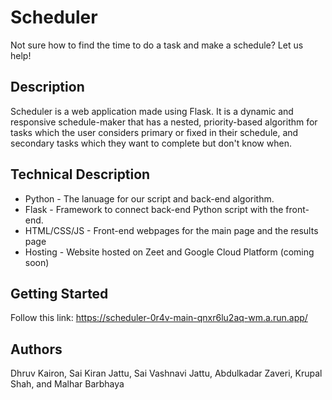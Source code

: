 # Scheduler

Not sure how to find the time to do a task and make a schedule? Let us help!

## Description

Scheduler is a web application made using Flask. It is a dynamic and responsive schedule-maker that has a nested, priority-based algorithm for tasks which the user considers primary or fixed in their schedule, and secondary tasks which they want to complete but don't know when. 

## Technical Description

* Python - The lanuage for our script and back-end algorithm.
* Flask - Framework to connect back-end Python script with the front-end.
* HTML/CSS/JS - Front-end webpages for the main page and the results page
* Hosting - Website hosted on Zeet and Google Cloud Platform (coming soon) 

## Getting Started

Follow this link: https://scheduler-0r4v-main-qnxr6lu2aq-wm.a.run.app/

## Authors

Dhruv Kairon, Sai Kiran Jattu, Sai Vashnavi Jattu, Abdulkadar Zaveri, Krupal Shah, and Malhar Barbhaya

